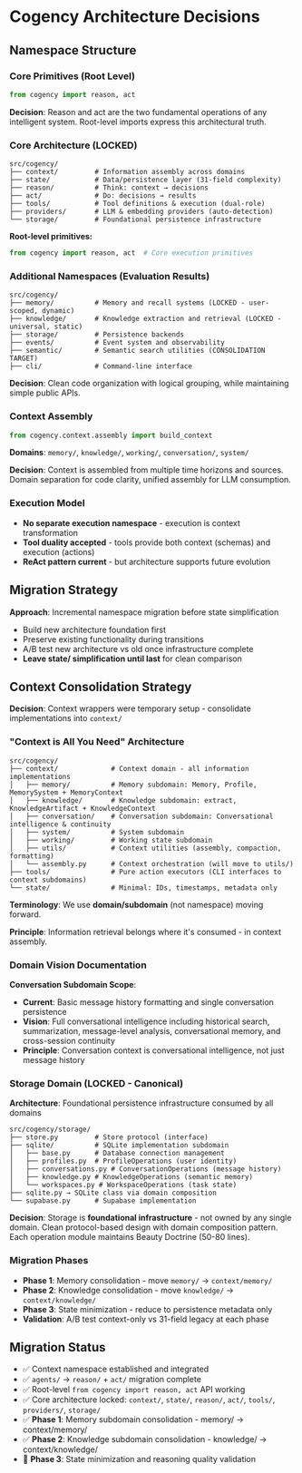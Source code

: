 # Cogency Architecture Decisions

## Namespace Structure

### Core Primitives (Root Level)
```python
from cogency import reason, act
```

**Decision**: Reason and act are the two fundamental operations of any intelligent system. Root-level imports express this architectural truth.

### Core Architecture (LOCKED)
```
src/cogency/
├── context/         # Information assembly across domains
├── state/           # Data/persistence layer (31-field complexity)
├── reason/          # Think: context → decisions  
├── act/             # Do: decisions → results
├── tools/           # Tool definitions & execution (dual-role)
├── providers/       # LLM & embedding providers (auto-detection)
└── storage/         # Foundational persistence infrastructure
```

**Root-level primitives:**
```python
from cogency import reason, act  # Core execution primitives
```

### Additional Namespaces (Evaluation Results)
```
src/cogency/
├── memory/          # Memory and recall systems (LOCKED - user-scoped, dynamic)
├── knowledge/       # Knowledge extraction and retrieval (LOCKED - universal, static)
├── storage/         # Persistence backends
├── events/          # Event system and observability
├── semantic/        # Semantic search utilities (CONSOLIDATION TARGET)
├── cli/             # Command-line interface
```

**Decision**: Clean code organization with logical grouping, while maintaining simple public APIs.

### Context Assembly
```python
from cogency.context.assembly import build_context
```

**Domains**: `memory/`, `knowledge/`, `working/`, `conversation/`, `system/`

**Decision**: Context is assembled from multiple time horizons and sources. Domain separation for code clarity, unified assembly for LLM consumption.

### Execution Model
- **No separate execution namespace** - execution is context transformation
- **Tool duality accepted** - tools provide both context (schemas) and execution (actions)
- **ReAct pattern current** - but architecture supports future evolution

## Migration Strategy

**Approach**: Incremental namespace migration before state simplification
- Build new architecture foundation first
- Preserve existing functionality during transitions  
- A/B test new architecture vs old once infrastructure complete
- **Leave state/ simplification until last** for clean comparison

## Context Consolidation Strategy

**Decision**: Context wrappers were temporary setup - consolidate implementations into `context/`

### "Context is All You Need" Architecture  
```
src/cogency/
├── context/             # Context domain - all information implementations
│   ├── memory/          # Memory subdomain: Memory, Profile, MemorySystem + MemoryContext
│   ├── knowledge/       # Knowledge subdomain: extract, KnowledgeArtifact + KnowledgeContext  
│   ├── conversation/    # Conversation subdomain: Conversational intelligence & continuity
│   ├── system/          # System subdomain
│   ├── working/         # Working state subdomain
│   ├── utils/           # Context utilities (assembly, compaction, formatting)
│   └── assembly.py      # Context orchestration (will move to utils/)
├── tools/               # Pure action executors (CLI interfaces to context subdomains)
└── state/               # Minimal: IDs, timestamps, metadata only
```

**Terminology**: We use **domain/subdomain** (not namespace) moving forward.

**Principle**: Information retrieval belongs where it's consumed - in context assembly.

### Domain Vision Documentation

**Conversation Subdomain Scope**:
- **Current**: Basic message history formatting and single conversation persistence
- **Vision**: Full conversational intelligence including historical search, summarization, message-level analysis, conversational memory, and cross-session continuity
- **Principle**: Conversation context is conversational intelligence, not just message history

### Storage Domain (LOCKED - Canonical)

**Architecture**: Foundational persistence infrastructure consumed by all domains

```
src/cogency/storage/
├── store.py         # Store protocol (interface)
├── sqlite/          # SQLite implementation subdomain
│   ├── base.py      # Database connection management
│   ├── profiles.py  # ProfileOperations (user identity)
│   ├── conversations.py # ConversationOperations (message history)
│   ├── knowledge.py # KnowledgeOperations (semantic memory)
│   └── workspaces.py # WorkspaceOperations (task state)
├── sqlite.py → SQLite class via domain composition
└── supabase.py      # Supabase implementation
```

**Decision**: Storage is **foundational infrastructure** - not owned by any single domain. Clean protocol-based design with domain composition pattern. Each operation module maintains Beauty Doctrine (50-80 lines).

### Migration Phases
- **Phase 1**: Memory consolidation - move `memory/` → `context/memory/`
- **Phase 2**: Knowledge consolidation - move `knowledge/` → `context/knowledge/`  
- **Phase 3**: State minimization - reduce to persistence metadata only
- **Validation**: A/B test context-only vs 31-field legacy at each phase

## Migration Status
- ✅ Context namespace established and integrated
- ✅ `agents/` → `reason/` + `act/` migration complete
- ✅ Root-level `from cogency import reason, act` API working
- ✅ Core architecture locked: `context/`, `state/`, `reason/`, `act/`, `tools/`, `providers/`, `storage/`
- ✅ **Phase 1**: Memory subdomain consolidation - memory/ → context/memory/
- ✅ **Phase 2**: Knowledge subdomain consolidation - knowledge/ → context/knowledge/ 
- 🔄 **Phase 3**: State minimization and reasoning quality validation
